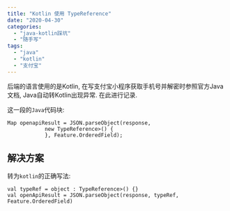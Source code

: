 ```yaml
---
title: "Kotlin 使用 TypeReference"
date: "2020-04-30"
categories: 
  - "java-kotlin踩坑"
  - "随手写"
tags: 
  - "java"
  - "kotlin"
  - "支付宝"
---
```


后端的语言使用的是Kotlin, 在写支付宝小程序获取手机号并解密时参照官方Java文档, Java自动转Kotlin出现异常. 在此进行记录.

这一段的`Java`代码块:

```
Map openapiResult = JSON.parseObject(response,
            new TypeReference>() {
            }, Feature.OrderedField);
```

## 解决方案

转为`kotlin`的正确写法:

```
val typeRef = object : TypeReference>() {}
val openApiResult = JSON.parseObject(response, typeRef, Feature.OrderedField)        
```
